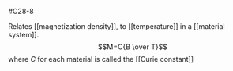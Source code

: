 #C28-8 

Relates [[magnetization density]], to [[temperature]] in a [[material system]]. $$M=C{B \over T}$$
where $C$ for each material is called the [[Curie constant]]
